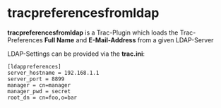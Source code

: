 tracpreferencesfromldap
=======================


**tracpreferencesfromldap** is a Trac-Plugin which loads the
Trac-Preferences **Full Name** and **E-Mail-Address** from a 
given LDAP-Server

LDAP-Settings can be provided via the **trac.ini**:

    [ldappreferences]
    server_hostname = 192.168.1.1
    server_port = 8899
    manager = cn=manager
    manager_pwd = secret
    root_dn = cn=foo,o=bar

